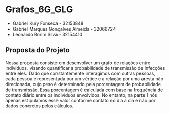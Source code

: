 # Grafos_6G_GLG
* Gabriel Kury Fonseca - 32153848
* Gabriel Marques Gonçalves Almeida - 32066724
* Leonardo Borim Silva - 32154410

## Proposta do Projeto
Nossa proposta consiste em desenvolver um grafo de relações entre indivíduos, visando quantificar a probabilidade de transmissão de infecções entre eles. Dado que constantemente interagimos com outras pessoas, cada pessoa é representada  por um vértice e a relação por uma aresta não direcionada, cujo peso é determinado pela porcentagem de probabilidade de transmissão. Essa porcentagem é calculada com base na frequência de contato diário entre os indivíduos envolvidos. No entanto, na parte 1 nós apenas estipulamos esse valor conforme contato no dia a dia e não por dados concretos pelos cálculos.
